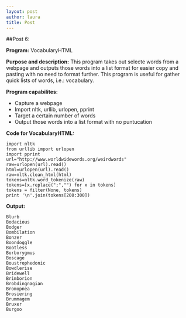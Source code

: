 ```yaml
---
layout: post
author: laura
title: Post
---
```


##Post 6:

__Program:__ VocabularyHTML

__Purpose and description:__  This program takes out selecte words from a webpage and outputs those words into a list format for easier copy and pasting with no need to format further. This program is useful for gather quick lists of words, i.e.: vocabulary.

__Program capabilites:__
* Capture a webpage
* Import nltk, urllib, urlopen, pprint
* Target a certain number of words
* Output those words into a list format with no puntucation
	

__Code for VocabularyHTML:__

```
import nltk
from urllib import urlopen
import pprint
url="http://www.worldwidewords.org/weirdwords"
raw=urlopen(url).read()
html=urlopen(url).read()
raw=nltk.clean_html(html)
tokens=nltk.word_tokenize(raw)
tokens=[x.replace(";","") for x in tokens]
tokens = filter(None, tokens)
print '\n'.join(tokens[200:300])
```						

__Output:__

```
Blurb
Bodacious
Bodger
Bombilation
Bonzer
Boondoggle
Bootless
Borborygmus
Boscage
Boustrophedonic
Bowdlerise
Bridewell
Brimborion
Brobdingnagian
Bromopnea
Brosiering
Brummagem
Bruxer
Burgoo
```
